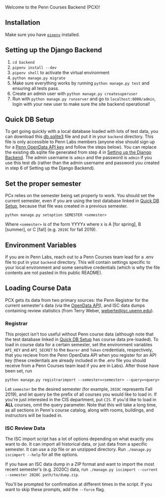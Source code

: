 Welcome to the Penn Courses Backend (PCX)!

## Installation

Make sure you have [`pipenv`](https://docs.pipenv.org/en/latest/) installed.

## Setting up the Django Backend

1. `cd backend`
2. `pipenv install --dev`
3. `pipenv shell` to activate the virtual environment
4. `python manage.py migrate`
5. Make sure everything works by running `python manage.py test` and
   ensuring all tests pass.
6. Create an admin user with `python manage.py createsuperuser`
7. Run with `python manage.py runserver` and go to `localhost:8000/admin`, login with your
   new user to make sure the site backend operational!

## Quick DB Setup

To get going quickly with a local database loaded with lots of test data,
you can download this [db.sqlite3](https://penn-labs.slack.com/files/UNUMGB11A/F02EYAVE5S6/db.sqlite3)
file and put it in your `backend` directory. This file is only accessible to
Penn Labs members (anyone else should sign up for a [Penn OpenData API key](https://esb.isc-seo.upenn.edu/8091/documentation#security)
and follow the steps below). You can replace the existing db.sqlite file generated from step 4 in
[Setting up the Django Backend](#setting-up-the-django-backend).
The admin username is `admin` and the password is `admin` if you use this test db
(rather than the admin username and password you created in step 6 of Setting up the Django Backend).

## Set the proper semester

PCx relies on the semester being set properly to work. You should set the current semester,
even if you are using the test database linked in [Quick DB Setup](#quick-db-setup),
because that file was created in a previous semester.

`python manage.py setoption SEMESTER <semester>`

Where `<semester>` is of the form YYYYx where x is A [for spring],
B [summer], or C [fall] (e.g. `2019C` for fall 2019).

## Environment Variables

If you are in Penn Labs, reach out to a Penn Courses team lead for a .env file to
put in your `backend` directory. This will contain settings specific to your local
environment and some sensitive credentials (which is why the file contents are not
pasted in this public README).

## Loading Course Data

PCX gets its data from two primary sources: the Penn Registrar for the
current semester's data (via the [OpenData API](https://esb.isc-seo.upenn.edu/8091/documentation#overview)),
and ISC data dumps containing review statistics (from Terry Weber, [weberte@isc.upenn.edu](mailto:weberte@isc.upenn.edu)).

### Registrar

This project isn't too useful without Penn course data (although note that the
test database linked in [Quick DB Setup](#quick-db-setup) has course data pre-loaded).
To load in course data for a certain semester, set the environment variables
`API_KEY` and `API_SECRET` to the `Bearer` and `Token` credentials, respectively,
that you recieve from the Penn OpenData API when you register for an API key
(these credentials are already included in the .env file you should receive from a
Penn Courses team lead if you are in Labs).
After those have been set, run

`python manage.py registrarimport --semester=<semester> --query=<query>`

Let `semester` be the desired semester (for example, `2019C` represents
Fall 2019), and let query be the prefix of all courses you would like to
load in. If you're just interested in the CIS department, put `CIS`. If
you'd like to load in **ALL** courses, omit the query parameter. Note
that this will take a long time, as all sections in Penn's course catalog,
along with rooms, buildings, and instructors will be loaded in.

### ISC Review Data

The ISC import script has a lot of options depending on what exactly you want to do.
It can import all historical data, or just data from a specific semester. It can use
a zip file or an unzipped directory. Run `./manage.py iscimport --help` for all the
options.

If you have an ISC data dump in a ZIP format and want to import the most recent semester's (e.g. 2020C)
data, run `./manage.py iscimport --current --semester 2020C path/to/dump.zip`.

You'll be prompted for confirmation at different times in the script. If you want to skip these
prompts, add the `--force` flag.
